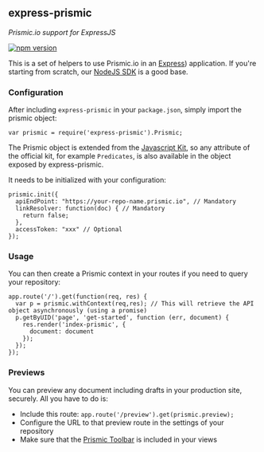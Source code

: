 ## express-prismic

*Prismic.io support for ExpressJS*

[![npm version](https://badge.fury.io/js/express-prismic.svg)](http://badge.fury.io/js/express-prismic)

This is a set of helpers to use Prismic.io in an [Express](http://expressjs.com/)) application. If you're starting from scratch, our [NodeJS SDK](https://github.com/prismicio/nodejs-sdk) is a good base.

### Configuration

After including `express-prismic` in your `package.json`, simply import the prismic object:

```
var prismic = require('express-prismic').Prismic;
```

The Prismic object is extended from the [Javascript Kit](https://github.com/prismicio/javascript-kit), so any attribute of the official kit, for example `Predicates`, is also available in the object exposed by express-prismic.

It needs to be initialized with your configuration:

```
prismic.init({
  apiEndPoint: "https://your-repo-name.prismic.io", // Mandatory
  linkResolver: function(doc) { // Mandatory
    return false;
  },
  accessToken: "xxx" // Optional
});
```

### Usage

You can then create a Prismic context in your routes if you need to query your repository:

```
app.route('/').get(function(req, res) {
  var p = prismic.withContext(req,res); // This will retrieve the API object asynchronously (using a promise)
  p.getByUID('page', 'get-started', function (err, document) {
    res.render('index-prismic', {
      document: document
    });
  });
});
```

### Previews

You can preview any document including drafts in your production site, securely. All you have to do is:

* Include this route: `app.route('/preview').get(prismic.preview);`
* Configure the URL to that preview route in the settings of your repository
* Make sure that the [Prismic Toolbar](https://developers.prismic.io/documentation/developers-manual#prismic-toolbar) is included in your views




